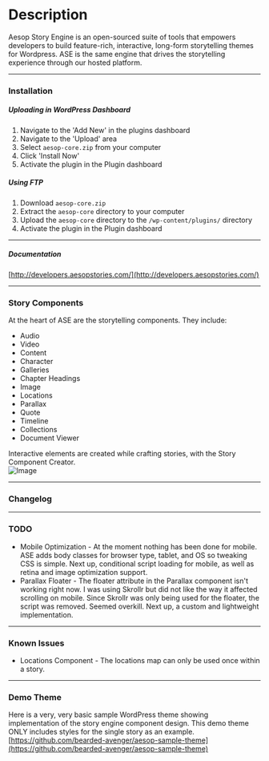 # Description
Aesop Story Engine is an open-sourced suite of tools that empowers developers to build feature-rich, interactive, long-form storytelling themes for Wordpress. ASE is the same engine that drives the storytelling experience through our hosted platform.

---

### Installation 
##### Uploading in WordPress Dashboard    

1. Navigate to the 'Add New' in the plugins dashboard  
2. Navigate to the 'Upload' area  
3. Select `aesop-core.zip` from your computer  
4. Click 'Install Now'  
5. Activate the plugin in the Plugin dashboard  

##### Using FTP  

1. Download `aesop-core.zip`  
2. Extract the `aesop-core` directory to your computer  
3. Upload the `aesop-core` directory to the `/wp-content/plugins/` directory  
4. Activate the plugin in the Plugin dashboard    

---

##### Documentation
[http://developers.aesopstories.com/](http://developers.aesopstories.com/)  

---

### Story Components 
At the heart of ASE are the storytelling components. They include:  
* Audio  
* Video  
* Content  
* Character  
* Galleries  
* Chapter Headings  
* Image  
* Locations  
* Parallax  
* Quote  
* Timeline  
* Collections  
* Document Viewer  

Interactive elements are created while crafting stories, with the Story Component Creator.    
![Image](https://dl.dropboxusercontent.com/u/5594632/ase-screenshot.png)

---

### Changelog

---

### TODO
* Mobile Optimization - At the moment nothing has been done for mobile. ASE adds body classes for browser type, tablet, and OS so tweaking CSS is simple. Next up, conditional script loading for mobile, as well as retina and image optimization support.  
* Parallax Floater - The floater attribute in the Parallax component isn't working right now. I was using Skrollr but did not like the way it affected scrolling on mobile. Since Skrollr was only being used for the floater, the script was removed. Seemed overkill. Next up, a custom and lightweight implementation.  

---

### Known Issues
* Locations Component - The locations map can only be used once within a story.  

---

### Demo Theme  
Here is a very, very basic sample WordPress theme showing implementation of the story engine component design. This demo theme ONLY includes styles for the single story as an example. 
[https://github.com/bearded-avenger/aesop-sample-theme](https://github.com/bearded-avenger/aesop-sample-theme)  
